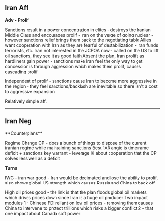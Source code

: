 
<h2> Iran Aff </h2>

**Adv - Prolif**

Sanctions result in a power concentration in elites - destroys the Iranian Middle Class and encourages prolif - Iran on the verge of going nuclear - however sanctions relief brings them back to the negotiating table
Allies want cooperation with Iran as they are fearful of destabilization - Iran funds terrorists, etc.
Iran not interested in the JCPOA now - called on the US to lift oil sanctions, they see it as good faith 
Absent the plan, Iran prolifs as hardliners gain power - sanctions make Iran feel the only way to get concession is through aggression which makes them prolif, causes cascading prolif

Independent of prolif - sanctions cause Iran to become more aggressive in the region - they feel sanctions/backlash are inevitable so there isn't a cost to aggressive expansion

Relatively simple aff.

----

<h2> Iran Neg </h2>
**Counterplans**

Regime Change CP - does a bunch of things to dispose of the current Iranian regime while maintaining sanctions
Best 1AR angle is timeframe deficit + sanctions key warrant - leverage i/l about cooperation that the CP solves less well as a deficit

**Turns**

IWG - iran war good - Iran would be decimated and lose the ability to prolif, also shows global US strength which causes Russia and China to back off

High oil prices good - the link is that the plan floods global oil markets which drives prices down since Iran is a huge oil producer
Two impact modules
1 - Chinese FDI reliant on low oil prices - removing them causes China to intervene to protect trillions which risks a bigger conflict
2 - that one impact about Canada soft power


